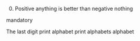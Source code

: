 0. Positive anything is better than negative nothing

mandatory


The last digit
print alphabet
print alphabets
alphabet
